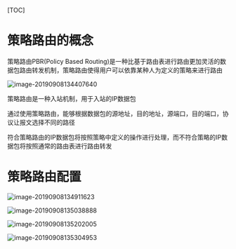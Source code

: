 [TOC]

# 策略路由的概念

策略路由PBR(Policy Based Routing)是一种比基于路由表进行路由更加灵活的数据包路由转发机制，策略路由使得用户可以依靠某种人为定义的策略来进行路由

![image-20190908134407640](/Users/chenyansong/Documents/note/images/computeNetwork/image-20190908134407640.png)

策略路由是一种入站机制，用于入站的IP数据包

通过使用策略路由，能够根据数据包的源地址，目的地址，源端口，目的端口，协议让报文选择不同的路径

符合策略路由的IP数据包将按照策略中定义的操作进行处理，而不符合策略的IP数据包将按照通常的路由表进行路由转发

# 策略路由配置

![image-20190908134911623](/Users/chenyansong/Documents/note/images/computeNetwork/image-20190908134911623.png)

![image-20190908135038888](/Users/chenyansong/Documents/note/images/computeNetwork/image-20190908135038888.png)

![image-20190908135202005](/Users/chenyansong/Documents/note/images/computeNetwork/image-20190908135202005.png)

![image-20190908135304953](/Users/chenyansong/Documents/note/images/computeNetwork/image-20190908135304953.png)